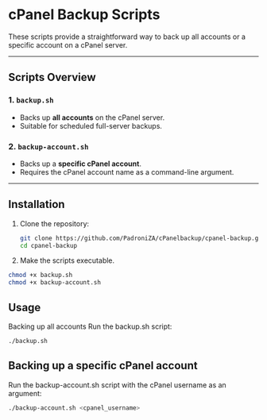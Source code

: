 # cPanel Backup Scripts

These scripts provide a straightforward way to back up all accounts or a specific account on a cPanel server.

---

## Scripts Overview

### 1. `backup.sh`
- Backs up **all accounts** on the cPanel server.
- Suitable for scheduled full-server backups.

### 2. `backup-account.sh`
- Backs up a **specific cPanel account**.
- Requires the cPanel account name as a command-line argument.

---

## Installation

1. Clone the repository:
   ```bash
   git clone https://github.com/PadroniZA/cPanelbackup/cpanel-backup.git
   cd cpanel-backup
   ```

2. Make the scripts executable.
```bash
chmod +x backup.sh
chmod +x backup-account.sh
```

## Usage
Backing up all accounts
Run the backup.sh script:

```bash
./backup.sh
```

## Backing up a specific cPanel account
Run the backup-account.sh script with the cPanel username as an argument:
```bash
./backup-account.sh <cpanel_username>
```


